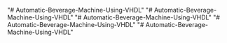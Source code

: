 "# Automatic-Beverage-Machine-Using-VHDL" 
"# Automatic-Beverage-Machine-Using-VHDL" 
"# Automatic-Beverage-Machine-Using-VHDL" 
"# Automatic-Beverage-Machine-Using-VHDL" 
"# Automatic-Beverage-Machine-Using-VHDL" 
